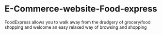 # E-Commerce-website-Food-express
FoodExpress allows you to walk away from the drudgery of grocery/food shopping and welcome an easy relaxed way of browsing and shopping
